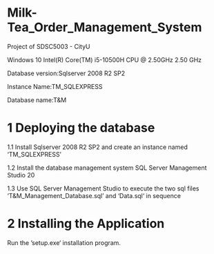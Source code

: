 # Milk-Tea_Order_Management_System
Project of SDSC5003 - CityU

Windows 10 Intel(R) Core(TM) i5-10500H CPU @ 2.50GHz 2.50 GHz

Database version:Sqlserver 2008 R2 SP2

Instance Name:TM_SQLEXPRESS

Database name:T&M

# 1 Deploying the database
1.1 Install Sqlserver 2008 R2 SP2 and create an instance named ‘TM_SQLEXPRESS’

1.2 Install the database management system SQL Server Management Studio 20

1.3 Use SQL Server Management Studio to execute the two sql files ‘T&M_Management_Database.sql’ and ‘Data.sql‘ in sequence

# 2 Installing the Application
Run the ’setup.exe‘ installation program.
